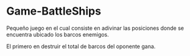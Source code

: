 # Game-BattleShips

Pequeño juego en el cual consiste en adivinar las posiciones donde se encuentra ubicado los barcos enemigos.

El primero en destruir el total de barcos del oponente gana.

